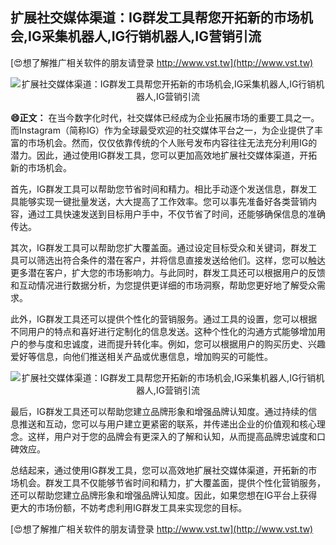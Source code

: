 ## **扩展社交媒体渠道：IG群发工具帮您开拓新的市场机会,IG采集机器人,IG行销机器人,IG营销引流**

[😍想了解推广相关软件的朋友请登录 http://www.vst.tw](http://www.vst.tw)

 <center><img src="https://vst.tw/MP4/tuiguang/png/1.png" alt="扩展社交媒体渠道：IG群发工具帮您开拓新的市场机会,IG采集机器人,IG行销机器人,IG营销引流"></center>

**😄正文：**
在当今数字化时代，社交媒体已经成为企业拓展市场的重要工具之一。而Instagram（简称IG）作为全球最受欢迎的社交媒体平台之一，为企业提供了丰富的市场机会。然而，仅仅依靠传统的个人账号发布内容往往无法充分利用IG的潜力。因此，通过使用IG群发工具，您可以更加高效地扩展社交媒体渠道，开拓新的市场机会。

首先，IG群发工具可以帮助您节省时间和精力。相比手动逐个发送信息，群发工具能够实现一键批量发送，大大提高了工作效率。您可以事先准备好各类营销内容，通过工具快速发送到目标用户手中，不仅节省了时间，还能够确保信息的准确传达。

其次，IG群发工具可以帮助您扩大覆盖面。通过设定目标受众和关键词，群发工具可以筛选出符合条件的潜在客户，并将信息直接发送给他们。这样，您可以触达更多潜在客户，扩大您的市场影响力。与此同时，群发工具还可以根据用户的反馈和互动情况进行数据分析，为您提供更详细的市场洞察，帮助您更好地了解受众需求。

此外，IG群发工具还可以提供个性化的营销服务。通过工具的设置，您可以根据不同用户的特点和喜好进行定制化的信息发送。这种个性化的沟通方式能够增加用户的参与度和忠诚度，进而提升转化率。例如，您可以根据用户的购买历史、兴趣爱好等信息，向他们推送相关产品或优惠信息，增加购买的可能性。

 <center><img src="https://vst.tw/MP4/tuiguang/png/4.png" alt="扩展社交媒体渠道：IG群发工具帮您开拓新的市场机会,IG采集机器人,IG行销机器人,IG营销引流"></center>

最后，IG群发工具还可以帮助您建立品牌形象和增强品牌认知度。通过持续的信息推送和互动，您可以与用户建立更紧密的联系，并传递出企业的价值观和核心理念。这样，用户对于您的品牌会有更深入的了解和认知，从而提高品牌忠诚度和口碑效应。

总结起来，通过使用IG群发工具，您可以高效地扩展社交媒体渠道，开拓新的市场机会。群发工具不仅能够节省时间和精力，扩大覆盖面，提供个性化营销服务，还可以帮助您建立品牌形象和增强品牌认知度。因此，如果您想在IG平台上获得更大的市场份额，不妨考虑利用IG群发工具来实现您的目标。

[😍想了解推广相关软件的朋友请登录 http://www.vst.tw](http://www.vst.tw)



